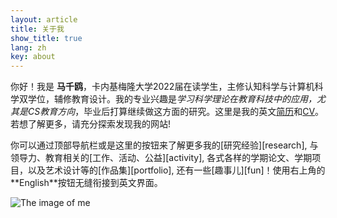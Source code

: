 ```yaml
---
layout: article
title: 关于我
show_title: true
lang: zh
key: about
---
```


<!--more-->

<div class="grid-containre">
  <div class="grid grid--p-3">
  <div class="cell cell--12 cell--md-auto">
    <div>
      <p> 你好！我是 <b>马千鸥</b>，卡内基梅隆大学2022届在读学生，主修认知科学与计算机科学双学位，辅修教育设计。我的专业兴趣是<i>学习科学理论在教育科技中的应用，尤其是CS教育方向</i>，毕业后打算继续做这方面的研究。这里是我的英文<a href="/assets/Christina_Ma_Resume.pdf">简历</a>和<a href="/assets/Christina_Ma_CV.pdf">CV</a>。若想了解更多，请充分探索发现我的网站! 
      </p>
      <p markdown="1"> 你可以通过顶部导航栏或是这里的按钮来了解更多我的[研究经验][research], 与领导力、教育相关的[工作、活动、公益][activity], 各式各样的学期论文、学期项目，以及艺术设计等的[作品集][portfolio], 还有一些[趣事儿][fun]！使用右上角的**English**按钮无缝衔接到英文界面。
      </p>
    </div>
  </div>
  
  <div class="cell cell--12 cell--md-4">
    <img src="/assets/images/CM-circle.png" alt="The image of me">
  </div>
  
  </div>
  </div>

  [research]: research
  [activity]: activity
  [portfolio]: portfolio
  [fun]: funfact
